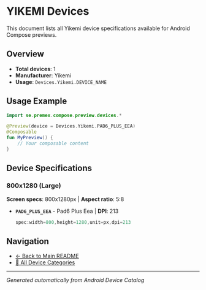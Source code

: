 # YIKEMI Devices

This document lists all Yikemi device specifications available for Android Compose previews.

## Overview

- **Total devices**: 1
- **Manufacturer**: Yikemi
- **Usage**: `Devices.Yikemi.DEVICE_NAME`

## Usage Example

```kotlin
import se.premex.compose.preview.devices.*

@Preview(device = Devices.Yikemi.PAD6_PLUS_EEA)
@Composable
fun MyPreview() {
    // Your composable content
}
```

## Device Specifications

### 800x1280 (Large)

**Screen specs**: 800x1280px | **Aspect ratio**: 5:8

- **`PAD6_PLUS_EEA`** - Pad6 Plus Eea | **DPI**: 213
  ```kotlin
  spec:width=800,height=1280,unit=px,dpi=213
  ```

## Navigation

- [← Back to Main README](../../README.md)
- [📱 All Device Categories](../README.md)

---
*Generated automatically from Android Device Catalog*
